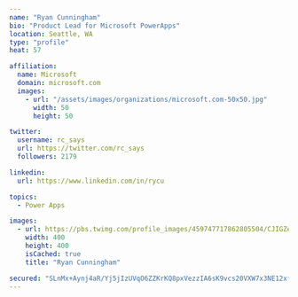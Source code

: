```yaml
---
name: "Ryan Cunningham"
bio: "Product Lead for Microsoft PowerApps"
location: Seattle, WA
type: "profile"
heat: 57

affiliation:
  name: Microsoft
  domain: microsoft.com
  images:
    - url: "/assets/images/organizations/microsoft.com-50x50.jpg"
      width: 50
      height: 50

twitter:
  username: rc_says
  url: https://twitter.com/rc_says
  followers: 2179

linkedin:
  url: https://www.linkedin.com/in/rycu

topics:
  - Power Apps

images:
  - url: https://pbs.twimg.com/profile_images/459747717862805504/CJIGZejd_400x400.png
    width: 400
    height: 400
    isCached: true
    title: "Ryan Cunningham"

secured: "SLnMx+Aynj4aR/Yj5jIzUVqO6ZZKrKQ8pxVezzIA6sK9vcs20VXW7x3NE12xfYDcDEnPIN2f9Ics8yjieHFsFNfOJSO8MB2N7BDqiwqndO5tKrpqEUnwkKSGPLcMK9Mn3oNjyTEo1MZJSNu555fV1jkMOvBTriPh/S01vCIxPxcZeFzOfh7VZalz7RLBLYLn4bFO958ImJLCtOEzDJT0V+4U8blM0u1NTYRKrRPa9a4AQg6KKsEow9ko46L5ZM9I7D0sgDEra6jzB9sTIugrupPb7SQLypAB6t2HTeF5wV5ZlLPUS0rIOT9I4lKVXnTnFAvr+Td3UtxRP7KMOTfm1A2kktAxY0tG+ClJIqERHAiFegsQMQzsn3UPLSA9vwmftXztk9bBJzfJxyt9Kb8UinXXM7zkYB5PGjCMoH3FeOQ=;rfhbL5u/CEf9nFxIvRxWog=="
---
```


